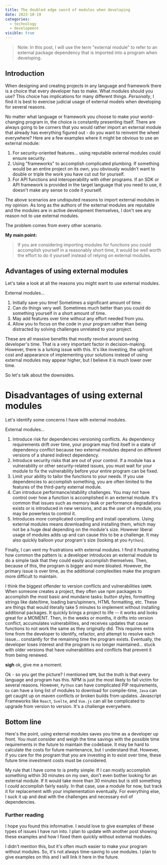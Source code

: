 ```yaml
---
title: The doubled edge sword of modules when developing
date: 2023-10-19
categories:
  - technology
  - development
visible: true
---
```


> Note: In this post, I will use the term "external module" to refer to an
external package dependency that is imported into a program when developing.

## Introduction

When designing and creating projects in any language and framework there is a
choice that every developer has to make. What modules should you use? This
choice has implications for many different things. *Personally*, I find it is
best to exercise judicial usage of external models when developing for several
reasons.

No matter what language or framework you choose to make your world-changing
program in, the choice is constantly presenting itself. There are always going
to be corners that you would rather import an external module that already has
everything figured out - do you want to reinvent the wheel everywhere? Here are
a few examples where it might be obvious to use an external module:

1. For security-oriented features... using reputable external modules could
   ensure security.
2. Using "frameworks" to accomplish complicated plumbing. If something would be
   an entire project on its own, you obviously wouldn't want to double or triple
   the work you have cut out for yourself.
3. For API functions and interoperability with other programs. If an SDK or API
   framework is provided in the target language that you need to use, it doesn't
   make any sense to code it yourself.

The above scenarios are undisputed reasons to import external modules in my
opinion. As long as the authors of the external modules are reputable and the
modules are in active development themselves, I don't see any reason not to use
external modules.

The problem comes from every other scenario.

**My main point:**
> If you are considering importing modules for functions you could accomplish
yourself in a reasonably short time, it would be well worth the effort to do it
yourself instead of relying on external modules.

## Advantages of using external modules

Let's take a look at all the reasons you might want to use external modules.

External modules...

1. Initially save you time! Sometimes a significant amount of time.
2. Can do things very well. Sometimes much better than you could do something
   yourself in a short amount of time.
3. May add features over time without any effort needed from you.
4. Allow you to focus on the code in your program rather than being distracted
   by solving challenges unrelated to your project.

These are all massive benefits that mostly revolve around saving developer's
time. That is a very important factor in decision-making. However, there is a
lurking issue with this. It's like investing, the upfront cost and appearance of
implementing your solutions instead of using external modules may appear higher,
but I believe it is much lower over time.

So let's talk about the downsides.

# Disadvantages of using external modules

Let's identify some concerns I have with external modules.

External modules...

1. Introduce risk for dependencies versioning conflicts. As dependency
   requirements drift over time, your program may find itself in a state of
   dependency conflict because two external modules depend on different versions
   of a shared indirect dependency.
2. Introduce security risks that are out of your control. If a module has a
   vulnerability or other security-related issues, you must wait for your module
   to fix the vulnerability before your entire program can be fixed.
3. Limit your ability to tailor the functions to your needs. If you use
   dependencies to accomplish something, you are often limited to the features
   of the third-party external module.
4. Can introduce performance/stability challenges. You may not have control over
   how a function is accomplished in an external module. It's common that issues
   such as memory leak or performance degradations exists or is introduced in
   new versions, and as the user of a module, you may be powerless to control
   it.
5. Introduces more complicated compiling and install operations. Using external
   modules means downloading and installing them, which may not be a huge deal
   depending on the module's size. However liberal usage of modules adds up and
   can cause this to be a challenge. It may also quickly balloon your program's
   size (looking at you `Python`).

Finally, I can vent my frustrations with external modules. I find it frustrating
how common the pattern is: a developer introduces an external module to do a
simple task that they could easily accomplish themselves. Then, because of this,
the program is bigger and more bloated. However, the primary issue is over time,
as the additional complexities make the program more difficult to maintain.

I think the biggest offender to version conflicts and vulnerabilities is`NPM`.
When someone creates a project, they often use npm packages to accomplish the
most basic and mundane tasks: button styles, formatting strings like date/time,
loading bars/spinners, HTML formatting, etc. These are things that would
literally take 5 minutes to implement without installing additional packages. It
quickly brings a project to life -- it works and looks great for a MOMENT. Then,
in the weeks or months, it drifts into version conflict, accumulates
vulnerabilities, and receives updates that cause functions to not work the same
as they originally did. This requires extra time from the developer to identify,
refactor, and attempt to resolve each issue... constantly for the remaining time
the program exists. Eventually, the developer loses interest and the program is
no longer maintained... stuck with older versions that have vulnerabilities and
conflicts that prevent it from being renewed.

**sigh** ok, give me a moment.

Ok - so you get the picture? I mentioned `NPM`, but the truth is that every
language and program has this. NPM is just the most likely to fall victim for
several reasons. However, `Python` can have complicated PIP requirements, `Go`
can have a long list of modules to download for compile-time, `Java` can get
caught up on maven conflicts or broken builds from updates. Javascript
Frameworks like `React`, `Svelte`, and `Vue.js` can all be complicated to
upgrade from version to version. It's a challenge everywhere.

## Bottom line

Here's the point, using external modules saves you time as a developer up front.
You must consider and weigh the time savings with the possible time requirements
in the future to maintain the codebase. It may be hard to calculate the costs
for future maintenance, but I understand that. However, if you care for the
program that you are investing in to exist over time, these future time
investment costs must be considered.

My rule that I have come to is pretty simple: If I can mostly accomplish
something within 30 minutes on my own, don't even bother looking for an external
module. If It would take more than 30 minutes but is still something I *could*
accomplish fairly easily. In that case, use a module for now, but track it for
replacement with your implementation eventually. For everything else, I suck it
up and deal with the challenges and necessary evil of dependencies.

### Further reading

I hope you found this informative. I would love to give examples of these types
of issues I have run into. I plan to update with another post showing these
examples and how I fixed them quickly without external modules.

I didn't mention this, but it's often much easier to make your program without
modules. So, it's not always time-saving to use modules. I plan to give examples
on this and I will link it here in the future.
